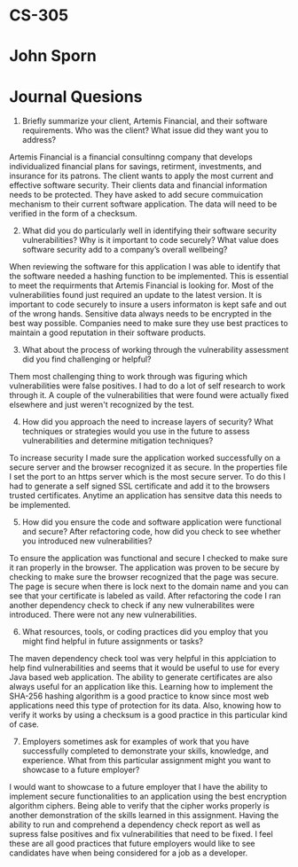 # CS-305
# John Sporn
# Journal Quesions

1. Briefly summarize your client, Artemis Financial, and their software requirements. Who was the client? What issue did they want you to address?

Artemis Financial is a financial consultinng company that develops individualized financial plans for savings, retirment, investments, and insurance for its patrons. The client wants to apply the most current and effective software security. Their clients data and financial information needs to be protected. They have asked to add secure commuication mechanism to their current software application. The data will need to be verified in the form of a checksum.

2. What did you do particularly well in identifying their software security vulnerabilities? Why is it important to code securely? What value does software security add to a company’s overall wellbeing?

When reviewing the software for this application I was able to identify that the software needed a hashing function to be implemented. This is essential to meet the requirments that Artemis Financial is looking for. Most of the vulnerabilities found just required an update to the latest version. It is important to code securely to insure a users informaton is kept safe and out of the wrong hands. Sensitive data always needs to be encrypted in the best way possible. Companies need to make sure they use best practices to maintain a good reputation in their software products.

3. What about the process of working through the vulnerability assessment did you find challenging or helpful?

Them most challenging thing to work through was figuring which vulnerabilities were false positives. I had to do a lot of self research to work through it. A couple of the vulnerabilities that were found were actually fixed elsewhere and just weren't recognized by the test.

4. How did you approach the need to increase layers of security? What techniques or strategies would you use in the future to assess vulnerabilities and determine mitigation techniques?

To increase security I made sure the application worked successfully on a secure server and the browser recognized it as secure. In the properties file I set the port to an https server which is the most secure server. To do this I had to generate a self signed SSL certificate and add it to the browsers trusted certificates. Anytime an application has sensitve data this needs to be implemented.

5. How did you ensure the code and software application were functional and secure? After refactoring code, how did you check to see whether you introduced new vulnerabilities?

To ensure the application was functional and secure I checked to make sure it ran properly in the browser. The application was proven to be secure by checking to make sure the browser recognized that the page was secure. The page is secure when there is lock next to the domain name and you can see that your certificate is labeled as vaild. After refactoring the code I ran another dependency check to check if any new vulnerabilites were introduced. There were not any new vulnerabilities.

6. What resources, tools, or coding practices did you employ that you might find helpful in future assignments or tasks?

The maven dependency check tool was very helpful in this applciation to help find vulnerabilities and seems that it would be useful to use for every Java based web application. The ability to generate certificates are also always useful for an application like this. Learning how to implement the SHA-256 hashing algorithm is a good practice to know since most web applications need this type of protection for its data. Also, knowing how to verify it works by using a checksum is a good practice in this particular kind of case.

7. Employers sometimes ask for examples of work that you have successfully completed to demonstrate your skills, knowledge, and experience. What from this particular assignment might you want to showcase to a future employer?

I would want to showcase to a future employer that I have the ability to implement secure functionalities to an application using the best encryption algorithm ciphers. Being able to verify that the cipher works properly is another demonstration of the skills learned in this assignment. Having the ability to run and comprehend a dependency check report as well as supress false positives and fix vulnerabilities that need to be fixed. I feel these are all good practices that future employers would like to see candidates have when being considered for a job as a developer.
